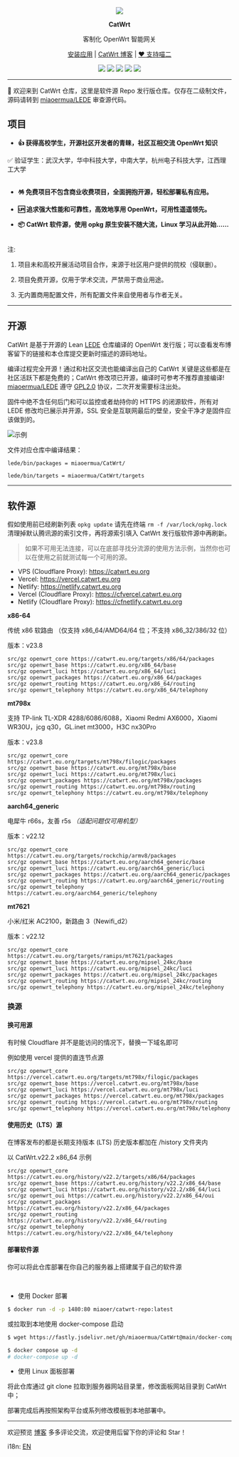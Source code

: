 <p align="center">
<img src="https://fastly.jsdelivr.net/gh/miaoermua/static@main/images/CatWrt_bannerlogo.jpg">
</p>

<p align="center">
<b>CatWrt</b>
</p>

<div align="center">

客制化 OpenWrt 智能网关

[安装应用](https://www.miaoer.xyz/posts/network/catwrt-install-application) | [CatWrt 博客](https://www.miaoer.xyz/posts/network/catwrt) | [❤️ 支持喵二](https://www.miaoer.xyz/sponsor)

[![](https://img.shields.io/badge/blog-@CatWrt.svg)](https://www.miaoer.xyz/network/catwrt)
[![](https://img.shields.io/github/v/release/miaoermua/CatWrt)](https://github.com/miaoermua/CatWrt/releases)
[![](https://img.shields.io/docker/stars/miaoer/catwrt-repo)](https://hub.docker.com/r/miaoer/catwrt-repo)
[![](https://img.shields.io/docker/image-size/miaoer/catwrt-repo)](https://hub.docker.com/r/miaoer/catwrt-repo)
[![](https://img.shields.io/github/last-commit/tensorflow/tensorflow.svg)](https://github.com/miaoermua/CatWrt/commits/main)

</div>

***

🐧 欢迎来到 CatWrt 仓库，这里是软件源 Repo 发行版仓库。仅存在二级制文件，源码请转到 [miaoermua/LEDE](https://github.com/miaoermua/lede) 审查源代码。

## 项目

<!--
<img src="https://fastly.jsdelivr.net/gh/miaoermua/static@main/images/CatWrt_gh.jpg">
--->

- **👍 获得高校学生，开源社区开发者的青睐，社区互相交流 OpenWrt 知识**<br>

✅ 验证学生：武汉大学，华中科技大学，中南大学，杭州电子科技大学，江西理工大学<br><br>

- **🪅 免费项目不包含商业收费项目，全面拥抱开源，轻松部署私有应用。**<br>

- **🆙 追求强大性能和可靠性，高效地享用 OpenWrt，可用性遥遥领先。**<br>

- **📦 CatWrt 软件源，使用 opkg 原生安装不随大流，Linux 学习从此开始……**<br><br>

注:

1. 项目未和高校开展活动项目合作，来源于社区用户提供的院校（侵联删）。

2. 项目免费开源，仅用于学术交流，严禁用于商业用途。

3. 无内置商用配置文件，所有配置文件来自使用者与作者无关。

***

## 开源

CatWrt 是基于开源的 Lean [LEDE](https://github.com/coolsnowwolf/lede) 仓库编译的 OpenWrt 发行版；可以查看发布博客留下的链接和本仓库提交更新时描述的源码地址。

编译过程完全开源！通过和社区交流也能编译出自己的 CatWrt 关键是这些都是在社区活跃下都是免费的；CatWrt 修改项已开源，编译时可参考不推荐直接编译! [miaoermua/LEDE](https://github.com/miaoermua/LEDE) 遵守 [GPL2.0](https://github.com/miaoermua/CatWrt/blob/main/COPYING) 协议，二次开发需要标注出处。

固件中绝不含任何后门和可以监控或者劫持你的 HTTPS 的闭源软件，所有对 LEDE 修改均已展示并开源，SSL 安全是互联网最后的壁垒，安全干净才是固件应该做到的。

![示例](https://fastly.jsdelivr.net/gh/miaoermua/CatCDN@main/blog/23-02-28/opensource.jpg)

文件对应仓库中编译结果：

```
lede/bin/packages = miaoermua/CatWrt/

lede/bin/targets = miaoermua/CatWrt/targets
```

***

## 软件源

假如使用前已经刷新列表 `opkg update` 请先在终端 `rm -f /var/lock/opkg.lock` 清理掉默认腾讯源的索引文件，再将源索引填入 CatWrt 发行版软件源中再刷新。

> 如果不可用无法连接，可以在底部寻找分流源的使用方法示例，当然你也可以在使用之前就测试每一个可用的源。

- VPS (Cloudflare Proxy): https://catwrt.eu.org
- Vercel: https://vercel.catwrt.eu.org
- Netlify: https://netlify.catwrt.eu.org
- Vercel (Cloudflare Proxy): https://cfvercel.catwrt.eu.org
- Netlify (Cloudflare Proxy): https://cfnetlify.catwrt.eu.org

**x86-64**

传统 x86 软路由 （仅支持 x86_64/AMD64/64 位；不支持 x86_32/386/32 位）

版本：v23.8

```mirrors
src/gz openwrt_core https://catwrt.eu.org/targets/x86/64/packages
src/gz openwrt_base https://catwrt.eu.org/x86_64/base
src/gz openwrt_luci https://catwrt.eu.org/x86_64/luci
src/gz openwrt_packages https://catwrt.eu.org/x86_64/packages
src/gz openwrt_routing https://catwrt.eu.org/x86_64/routing
src/gz openwrt_telephony https://catwrt.eu.org/x86_64/telephony
```

**mt798x**

支持 TP-link TL-XDR 4288/6086/6088，Xiaomi Redmi AX6000，Xiaomi WR30U，jcg q30，GL.inet mt3000，H3C nx30Pro

版本：v23.8

```mirrors
src/gz openwrt_core https://catwrt.eu.org/targets/mt798x/filogic/packages
src/gz openwrt_base https://catwrt.eu.org/mt798x/base
src/gz openwrt_luci https://catwrt.eu.org/mt798x/luci
src/gz openwrt_packages https://catwrt.eu.org/mt798x/packages
src/gz openwrt_routing https://catwrt.eu.org/mt798x/routing
src/gz openwrt_telephony https://catwrt.eu.org/mt798x/telephony
```

**aarch64_generic**

电犀牛 r66s，友善 r5s *（适配问题仅可用机型）*

版本：v22.12

```mirrors
src/gz openwrt_core https://catwrt.eu.org/targets/rockchip/armv8/packages
src/gz openwrt_base https://catwrt.eu.org/aarch64_generic/base
src/gz openwrt_luci https://catwrt.eu.org/aarch64_generic/luci
src/gz openwrt_packages https://catwrt.eu.org/aarch64_generic/packages
src/gz openwrt_routing https://catwrt.eu.org/aarch64_generic/routing
src/gz openwrt_telephony https://catwrt.eu.org/aarch64_generic/telephony
```

**mt7621**

小米/红米 AC2100，新路由 3（Newifi_d2）

版本：v22.12

```mirrors
src/gz openwrt_core https://catwrt.eu.org/targets/ramips/mt7621/packages
src/gz openwrt_base https://catwrt.eu.org/mipsel_24kc/base
src/gz openwrt_luci https://catwrt.eu.org/mipsel_24kc/luci
src/gz openwrt_packages https://catwrt.eu.org/mipsel_24kc/packages
src/gz openwrt_routing https://catwrt.eu.org/mipsel_24kc/routing
src/gz openwrt_telephony https://catwrt.eu.org/mipsel_24kc/telephony
```

### 换源

#### 换可用源

有时候 Cloudflare 并不是能访问的情况下，替换一下域名即可

例如使用 vercel 提供的直连节点源

```mirrors
src/gz openwrt_core https://vercel.catwrt.eu.org/targets/mt798x/filogic/packages
src/gz openwrt_base https://vercel.catwrt.eu.org/mt798x/base
src/gz openwrt_luci https://vercel.catwrt.eu.org/mt798x/luci
src/gz openwrt_packages https://vercel.catwrt.eu.org/mt798x/packages
src/gz openwrt_routing https://vercel.catwrt.eu.org/mt798x/routing
src/gz openwrt_telephony https://vercel.catwrt.eu.org/mt798x/telephony
```

#### 使用历史（LTS）源

在博客发布的都是长期支持版本 (LTS) 历史版本都加在 /history 文件夹内

以 CatWrt.v22.2 x86_64 示例

```mirrors
src/gz openwrt_core https://catwrt.eu.org/history/v22.2/targets/x86/64/packages
src/gz openwrt_base https://catwrt.eu.org/history/v22.2/x86_64/base
src/gz openwrt_luci https://catwrt.eu.org/history/v22.2/x86_64/luci
src/gz openwrt_oui https://catwrt.eu.org/history/v22.2/x86_64/oui
src/gz openwrt_packages https://catwrt.eu.org/history/v22.2/x86_64/packages
src/gz openwrt_routing https://catwrt.eu.org/history/v22.2/x86_64/routing
src/gz openwrt_telephony https://catwrt.eu.org/history/v22.2/x86_64/telephony
```

#### 部署软件源

你可以将此仓库部署在你自己的服务器上搭建属于自己的软件源

<br>

- 使用 Docker 部署

```bash
$ docker run -d -p 1480:80 miaoer/catwrt-repo:latest
```

或拉取到本地使用 docker-compose 启动

```bash
$ wget https://fastly.jsdelivr.net/gh/miaoermua/CatWrt@main/docker-compose.yml

$ docker compose up -d  
# docker-compose up -d
```

- 使用 Linux 面板部署

将此仓库通过 git clone 拉取到服务器网站目录里，修改面板网站目录到 CatWrt 中；

部署完成后再按照架构平台或系列修改模板到本地部署中。

***

欢迎预览 [博客](https://www.miaoer.xyz) 多多评论交流，欢迎使用后留下你的评论和 Star！

i18n: [EN](https://github.com/miaoermua/CatWrt/blob/main/README_EN.md)